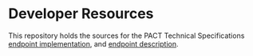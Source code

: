 # Developer Resources

This repository holds the sources for the PACT Technical Specifications [endpoint implementation](endpoint), and [endpoint description](spec/rest-api).
